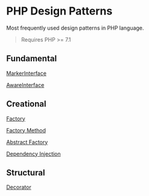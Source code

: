 PHP Design Patterns
========================

Most frequently used design patterns in PHP language. 
> Requires PHP >= 7.1

## Fundamental

[MarkerInterface](fundamental/MarkerInterface/README.md)

[AwareInterface](fundamental/AwareInterface/README.md)

## Creational

[Factory](creational/Factory/README.md)

[Factory Method](creational/FactoryMethod/README.md)

[Abstract Factory](creational/AbstractFactory/README.md)

[Dependency Injection](creational/DependencyInjection/README.md)

## Structural

[Decorator](structural/Decorator/README.md)
